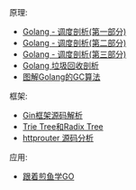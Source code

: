 
原理:

- [Golang - 调度剖析(第一部分)](https://segmentfault.com/a/1190000016038785)
- [Golang - 调度剖析(第二部分)](https://segmentfault.com/a/1190000016611742)
- [Golang - 调度剖析(第三部分)](https://segmentfault.com/a/1190000017333717)
- [Golang 垃圾回收剖析](http://legendtkl.com/2017/04/28/golang-gc/)
- [图解Golang的GC算法](https://i6448038.github.io/2019/03/04/golang-garbage-collector/)

框架:

- [Gin框架源码解析](https://www.cnblogs.com/yjf512/p/9670990.html)
- [Trie Tree和Radix Tree](https://blog.csdn.net/Androidlushangderen/article/details/91660880)
- [httprouter 源码分析](https://learnku.com/articles/27591)

应用:

- [跟着煎鱼学GO](https://book.eddycjy.com/golang/)
